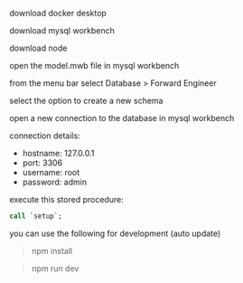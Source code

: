 download docker desktop

download mysql workbench

download node

open the model.mwb file in mysql workbench

from the menu bar select Database > Forward Engineer

select the option to create a new schema

open a new connection to the database in mysql workbench

connection details:

- hostname: 127.0.0.1
- port: 3306
- username: root
- password: admin

execute this stored procedure:

```sql
call `setup`;
```

you can use the following for development (auto update)

> npm install

> npm run dev
